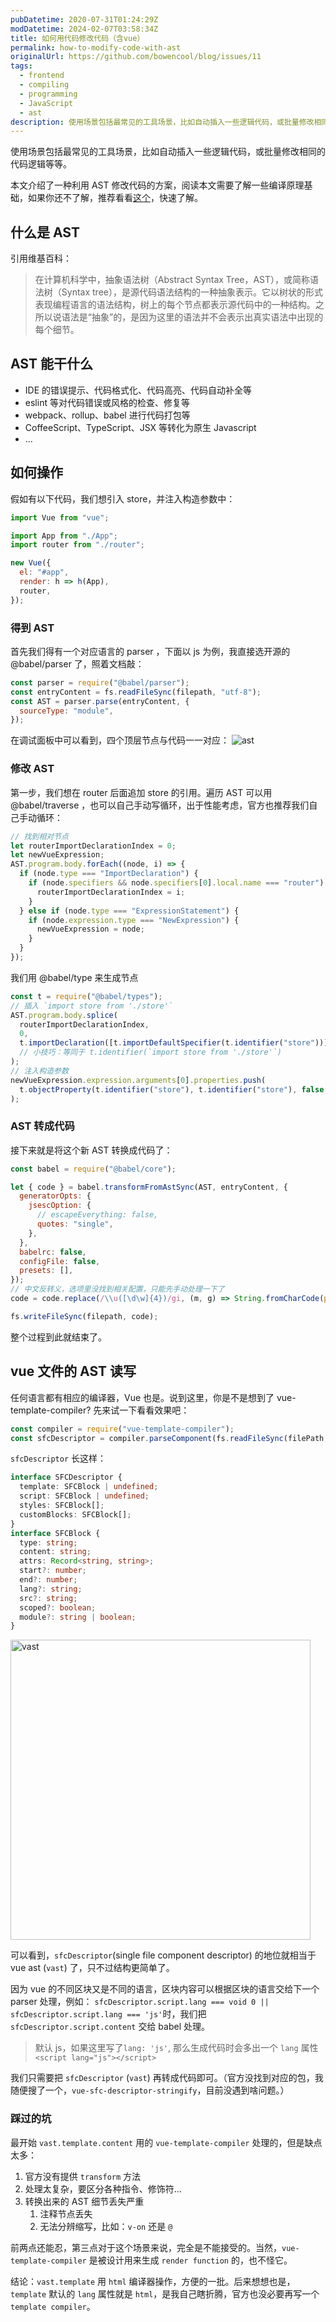 ```yaml
---
pubDatetime: 2020-07-31T01:24:29Z
modDatetime: 2024-02-07T03:58:34Z
title: 如何用代码修改代码（含vue）
permalink: how-to-modify-code-with-ast
originalUrl: https://github.com/bowencool/blog/issues/11
tags:
  - frontend
  - compiling
  - programming
  - JavaScript
  - ast
description: 使用场景包括最常见的工具场景，比如自动插入一些逻辑代码，或批量修改相同的代码逻辑等等。
---
```


使用场景包括最常见的工具场景，比如自动插入一些逻辑代码，或批量修改相同的代码逻辑等等。

本文介绍了一种利用 AST 修改代码的方案，阅读本文需要了解一些编译原理基础，如果你还不了解，推荐看看[这个](https://github.com/jamiebuilds/the-super-tiny-compiler)，快速了解。

## 什么是 AST

引用维基百科：

> 在计算机科学中，抽象语法树（Abstract Syntax Tree，AST），或简称语法树（Syntax tree），是源代码语法结构的一种抽象表示。它以树状的形式表现编程语言的语法结构，树上的每个节点都表示源代码中的一种结构。之所以说语法是“抽象”的，是因为这里的语法并不会表示出真实语法中出现的每个细节。

## AST 能干什么

- IDE 的错误提示、代码格式化、代码高亮、代码自动补全等
- eslint 等对代码错误或风格的检查、修复等
- webpack、rollup、babel 进行代码打包等
- CoffeeScript、TypeScript、JSX 等转化为原生 Javascript
- ...

## 如何操作

假如有以下代码，我们想引入 store，并注入构造参数中：

```js
import Vue from "vue";

import App from "./App";
import router from "./router";

new Vue({
  el: "#app",
  render: h => h(App),
  router,
});
```

### 得到 AST

首先我们得有一个对应语言的 parser ，下面以 js 为例，我直接选开源的 @babel/parser 了，照着文档敲：

```js
const parser = require("@babel/parser");
const entryContent = fs.readFileSync(filepath, "utf-8");
const AST = parser.parse(entryContent, {
  sourceType: "module",
});
```

在调试面板中可以看到，四个顶层节点与代码一一对应：
![ast](https://user-images.githubusercontent.com/20217146/89251386-790be200-d649-11ea-818e-cd72b5b4ee35.png)

### 修改 AST

第一步，我们想在 router 后面追加 store 的引用。遍历 AST 可以用 @babel/traverse ，也可以自己手动写循环，出于性能考虑，官方也推荐我们自己手动循环：

```js
// 找到相对节点
let routerImportDeclarationIndex = 0;
let newVueExpression;
AST.program.body.forEach((node, i) => {
  if (node.type === "ImportDeclaration") {
    if (node.specifiers && node.specifiers[0].local.name === "router") {
      routerImportDeclarationIndex = i;
    }
  } else if (node.type === "ExpressionStatement") {
    if (node.expression.type === "NewExpression") {
      newVueExpression = node;
    }
  }
});
```

我们用 @babel/type 来生成节点

```js
const t = require("@babel/types");
// 插入 `import store from './store'`
AST.program.body.splice(
  routerImportDeclarationIndex,
  0,
  t.importDeclaration([t.importDefaultSpecifier(t.identifier("store"))], t.stringLiteral("./store"))
  // 小技巧：等同于 t.identifier(`import store from './store'`)
);
// 注入构造参数
newVueExpression.expression.arguments[0].properties.push(
  t.objectProperty(t.identifier("store"), t.identifier("store"), false, true)
);
```

### AST 转成代码

接下来就是将这个新 AST 转换成代码了：

```js
const babel = require("@babel/core");

let { code } = babel.transformFromAstSync(AST, entryContent, {
  generatorOpts: {
    jsescOption: {
      // escapeEverything: false,
      quotes: "single",
    },
  },
  babelrc: false,
  configFile: false,
  presets: [],
});
// 中文反转义，选项里没找到相关配置，只能先手动处理一下了
code = code.replace(/\\u([\d\w]{4})/gi, (m, g) => String.fromCharCode(parseInt(g, 16)));

fs.writeFileSync(filepath, code);
```

整个过程到此就结束了。

## vue 文件的 AST 读写

任何语言都有相应的编译器，Vue 也是。说到这里，你是不是想到了 vue-template-compiler? 先来试一下看看效果吧：

```js
const compiler = require("vue-template-compiler");
const sfcDescriptor = compiler.parseComponent(fs.readFileSync(filePath, "utf-8"));
```

`sfcDescriptor` 长这样：

```ts
interface SFCDescriptor {
  template: SFCBlock | undefined;
  script: SFCBlock | undefined;
  styles: SFCBlock[];
  customBlocks: SFCBlock[];
}
interface SFCBlock {
  type: string;
  content: string;
  attrs: Record<string, string>;
  start?: number;
  end?: number;
  lang?: string;
  src?: string;
  scoped?: boolean;
  module?: string | boolean;
}
```

<img width="480" alt="vast" src="https://user-images.githubusercontent.com/20217146/89251352-61ccf480-d649-11ea-8731-d57814b8666a.png">

可以看到，`sfcDescriptor`(single file component descriptor) 的地位就相当于 vue ast (`vast`) 了，只不过结构更简单了。

因为 vue 的不同区块又是不同的语言，区块内容可以根据区块的语言交给下一个 parser 处理，例如：
`sfcDescriptor.script.lang === void 0 || sfcDescriptor.script.lang === 'js'`时，我们把 `sfcDescriptor.script.content` 交给 babel 处理。

> 默认 js，如果这里写了`lang: 'js'`, 那么生成代码时会多出一个 `lang` 属性`<script lang="js"></script>`

我们只需要把 `sfcDescriptor` (`vast`) 再转成代码即可。（官方没找到对应的包，我随便搜了一个，`vue-sfc-descriptor-stringify`，目前没遇到啥问题。）

### 踩过的坑

最开始 `vast.template.content` 用的 `vue-template-compiler` 处理的，但是缺点太多：

1. 官方没有提供 `transform` 方法
2. 处理太复杂，要区分各种指令、修饰符...
3. 转换出来的 AST 细节丢失严重
   1. 注释节点丢失
   2. 无法分辨缩写，比如：`v-on` 还是 `@`

前两点还能忍，第三点对于这个场景来说，完全是不能接受的。当然，`vue-template-compiler` 是被设计用来生成 `render function` 的，也不怪它。

结论：`vast.template` 用 `html` 编译器操作，方便的一批。后来想想也是，`template` 默认的 `lang` 属性就是 `html`，是我自己瞎折腾，官方也没必要再写一个 `template compiler`。
